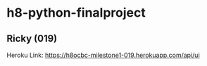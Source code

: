 # h8-python-finalproject

## Ricky (019)

Heroku Link: https://h8ocbc-milestone1-019.herokuapp.com/api/ui
